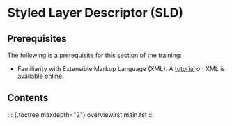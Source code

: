 # Styled Layer Descriptor (SLD)

## Prerequisites

The following is a prerequisite for this section of the training:

-   Familiarity with Extensible Markup Language (XML). A
    [tutorial](https://www.w3schools.com/xml/) on XML is available
    online.

## Contents

::: {.toctree maxdepth="2"}
overview.rst main.rst
:::
